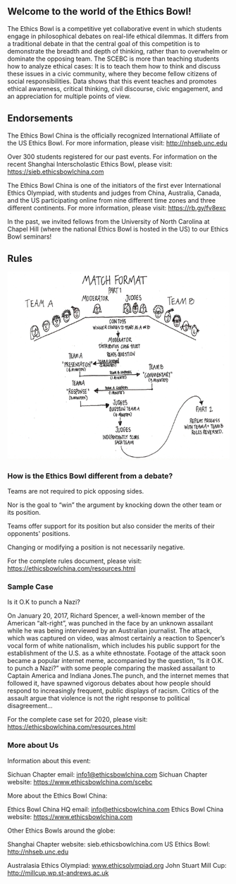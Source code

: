 ## Welcome to the world of the Ethics Bowl!

The Ethics Bowl is a competitive yet collaborative event in which students engage in philosophical debates on real-life ethical dilemmas. It differs from a traditional debate in that the central goal of this competition is to demonstrate the breadth and depth of thinking, rather than to overwhelm or dominate the opposing team. The SCEBC is more than teaching students how to analyze ethical cases: It is to teach them how to think and discuss these issues in a civic community, where they become fellow citizens of social responsibilities. Data shows that this event teaches and promotes ethical awareness, critical thinking, civil discourse, civic engagement, and an appreciation for multiple points of view.

## Endorsements

The Ethics Bowl China is the officially recognized International Affiliate of the US Ethics Bowl. For more information, please visit: http://nhseb.unc.edu

Over 300 students registered for our past events. For information on the recent Shanghai Interscholastic Ethics Bowl, please visit: https://sieb.ethicsbowlchina.com

The Ethics Bowl China is one of the initiators of the first ever International Ethics Olympiad, with students and judges from China, Australia, Canada, and the US participating online from nine different time zones and three different continents. For more information, please visit: https://rb.gy/fv8exc

In the past, we invited fellows from the University of North Carolina at Chapel Hill (where the national Ethics Bowl is hosted in the US) to our Ethics Bowl seminars!

## Rules

![Rules](rules.png)

### How is the Ethics Bowl different from a debate?

Teams are not required to pick opposing sides.

Nor is the goal to “win” the argument by knocking down the other team or its position.

Teams offer support for its position but also consider the merits of their opponents' positions.

Changing or modifying a position is not necessarily negative.

For the complete rules document, please visit: https://ethicsbowlchina.com/resources.html

### Sample Case

Is it O.K to punch a Nazi?

On January 20, 2017, Richard Spencer, a well-known member of the American “alt-right”, was punched in the face by an unknown assailant while he was being interviewed by an Australian journalist. The attack, which was captured on video, was almost certainly a reaction to Spencer’s vocal form of white nationalism, which includes his public support for the establishment of the U.S. as a white ethnostate. Footage of the attack soon became a popular internet meme, accompanied by the question, “Is it O.K. to punch a Nazi?” with some people comparing the masked assailant to Captain America and Indiana Jones.The punch, and the internet memes that followed it, have spawned vigorous debates about how people should respond to increasingly frequent, public displays of racism. Critics of the assault argue that violence is not the right response to political disagreement...

For the complete case set for 2020, please visit: https://ethicsbowlchina.com/resources.html

### More about Us

Information about this event:

Sichuan Chapter email: info1@ethicsbowlchina.com Sichuan Chapter website: https://www.ethicsbowlchina.com/scebc

More about the Ethics Bowl China:

Ethics Bowl China HQ email: info@ethicsbowlchina.com Ethics Bowl China website: https://www.ethicsbowlchina.com

Other Ethics Bowls around the globe:

Shanghai Chapter website: sieb.ethicsbowlchina.com US Ethics Bowl: http://nhseb.unc.edu

Australasia Ethics Olympiad: www.ethicsolympiad.org John Stuart Mill Cup: http://millcup.wp.st-andrews.ac.uk

